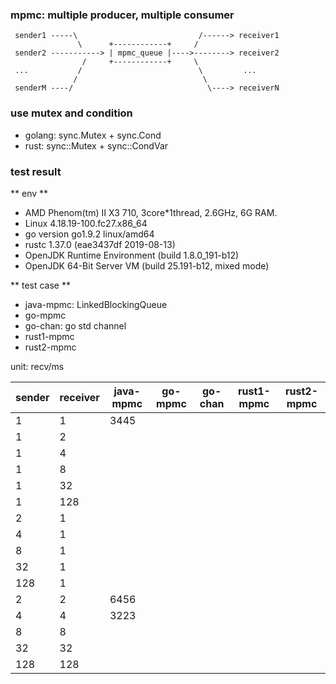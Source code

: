### mpmc: multiple producer, multiple consumer
```
 sender1 -----\                           /------> receiver1
               \      +------------+     /
 sender2 -----------> | mpmc_queue |---->--------> receiver2
                /     +------------+     \
 ...           /                          \         ...
              /                            \
 senderM ----/                              \----> receiverN
```

### use mutex and condition
* golang: sync.Mutex + sync.Cond
* rust: sync::Mutex + sync::CondVar

### test result
** env **
* AMD Phenom(tm) II X3 710, 3core*1thread, 2.6GHz, 6G RAM.
* Linux 4.18.19-100.fc27.x86_64
* go version go1.9.2 linux/amd64
* rustc 1.37.0 (eae3437df 2019-08-13)
* OpenJDK Runtime Environment (build 1.8.0_191-b12)
* OpenJDK 64-Bit Server VM (build 25.191-b12, mixed mode)

** test case **
* java-mpmc: LinkedBlockingQueue
* go-mpmc
* go-chan: go std channel
* rust1-mpmc
* rust2-mpmc

unit: recv/ms

sender | receiver | java-mpmc | go-mpmc | go-chan | rust1-mpmc | rust2-mpmc
-------|----------|-----------|---------|---------|------------|----------------
1      | 1        | 3445  
1      | 2        |
1      | 4        |
1      | 8        |
1      | 32       |
1      | 128      |
2      | 1        |
4      | 1        |
8      | 1        |
32     | 1        |
128    | 1        |
2      | 2        | 6456
4      | 4        | 3223
8      | 8        |
32     | 32       |
128    | 128      |

